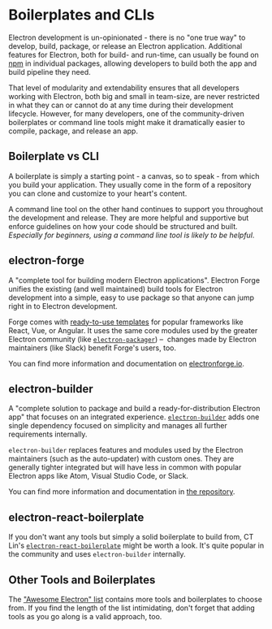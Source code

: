 # Boilerplates and CLIs

Electron development is un-opinionated - there is no "one true way" to develop,
build, package, or release an Electron application. Additional features for
Electron, both for build- and run-time, can usually be found on
[npm][npm-modules] in individual packages, allowing developers to build both
the app and build pipeline they need.

That level of modularity and extendability ensures that all developers working
with Electron, both big and small in team-size, are never restricted in what
they can or cannot do at any time during their development lifecycle. However,
for many developers, one of the community-driven boilerplates or command line
tools might make it dramatically easier to compile, package, and release an
app.

## Boilerplate vs CLI

A boilerplate is simply a starting point - a canvas, so to speak - from which
you build your application. They usually come in the form of a repository you
can clone and customize to your heart's content.

A command line tool on the other hand continues to support you throughout the
development and release. They are more helpful and supportive but enforce
guidelines on how your code should be structured and built. *Especially for
beginners, using a command line tool is likely to be helpful*.

## electron-forge

A "complete tool for building modern Electron applications". Electron Forge
unifies the existing (and well maintained) build tools for Electron development
into a simple, easy to use package so that anyone can jump right in to Electron
development.

Forge comes with [ready-to-use templates][forge-templates] for popular
frameworks like React, Vue, or Angular. It uses the same core modules used by the
greater Electron community (like [`electron-packager`][electron-packager]) – 
changes made by Electron maintainers (like Slack) benefit Forge's users, too.

You can find more information and documentation on [electronforge.io][forge].

## electron-builder

A "complete solution to package and build a ready-for-distribution Electron app"
that focuses on an integrated experience. [`electron-builder`][builder] adds one
single dependency focused on simplicity and manages all further requirements
internally.

`electron-builder` replaces features and modules used by the Electron
maintainers (such as the auto-updater) with custom ones. They are generally
tighter integrated but will have less in common with popular Electron apps
like Atom, Visual Studio Code, or Slack.

You can find more information and documentation in [the repository][builder].

## electron-react-boilerplate

If you don't want any tools but simply a solid boilerplate to build from,
CT Lin's [`electron-react-boilerplate`][boilerplate] might be worth
a look. It's quite popular in the community and uses `electron-builder`
internally.

## Other Tools and Boilerplates

The ["Awesome Electron" list][awesome] contains more tools and boilerplates
to choose from. If you find the length of the list intimidating, don't
forget that adding tools as you go along is a valid approach, too.

[npm-modules]: https://www.npmjs.com/search?q=electron
[forge]: https://electronforge.io/
[forge-templates]: https://electronforge.io/templates
[builder]: https://github.com/electron-userland/electron-builder
[electron-packager]: https://github.com/electron-userland/electron-packager
[boilerplate]: https://github.com/chentsulin/electron-react-boilerplate
[awesome]: https://github.com/sindresorhus/awesome-electron#boilerplates

